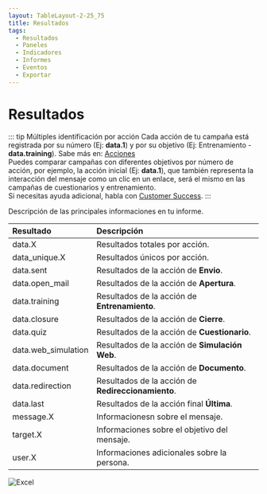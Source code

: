 ```yaml
---
layout: TableLayout-2-25_75
title: Resultados
tags:
  - Resultados
  - Paneles
  - Indicadores
  - Informes
  - Eventos
  - Exportar
---
```


# Resultados

::: tip Múltiples identificación por acción
Cada acción de tu campaña está registrada por su número (Ej: **data.1**) y por su objetivo (Ej: Entrenamiento - **data.training**). Sabe más en: [Acciones](../actions)<br>
Puedes comparar campañas con diferentes objetivos por número de acción, por ejemplo, la acción inicial (Ej: **data.1**), que también representa la interacción del mensaje como un clic en un enlace, será el mismo en las campañas de cuestionarios y entrenamiento.<br>
Si necesitas ayuda adicional, habla con [Customer Success](mailto:cs@phishx.io).
:::

Descripción de las principales informaciones en tu informe.

| Resultado           | Descripción                                        |
| :------------------ | :------------------------------------------------- |
| data.X              | Resultados totales por acción.                     |
| data_unique.X       | Resultados únicos por acción.                      |
| data.sent           | Resultados de la acción de **Envio**.              |
| data.open_mail      | Resultados de la acción de **Apertura**.           |
| data.training       | Resultados de la acción de **Entrenamiento**.      |
| data.closure        | Resultados de la acción de **Cierre**.             |
| data.quiz           | Resultados de la acción de **Cuestionario**.       |
| data.web_simulation | Resultados de la acción de **Simulación Web**.     |
| data.document       | Resultados de la acción de **Documento**.          |
| data.redirection    | Resultados de la acción de **Redireccionamiento**. |
| data.last           | Resultados de la acción final **Última**.          |
| message.X           | Informacionesn sobre el mensaje.                   |
| target.X            | Informaciones sobre el objetivo del mensaje.       |
| user.X              | Informaciones adicionales sobre la persona.        |

![Excel](https://cdn.phishx.io/phishx-docs/images/phishx_results_excel_01.webp)

